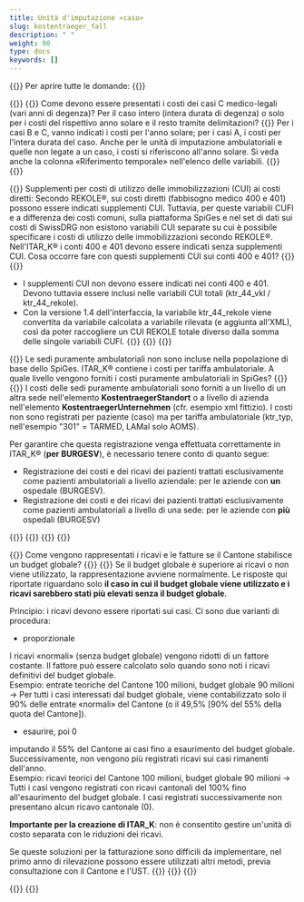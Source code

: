 ```yaml
---
title: Unità d'imputazione «caso»
slug: kostentraeger_fall
description: " "
weight: 90
type: docs
keywords: []
---
```


{{<faqBlock>}}
Per aprire tutte le domande: {{<collapsibleGroupCommand groupId="kostentraeger">}}

{{<numberedList>}}
{{<listItem>}}
Come devono essere presentati i costi dei casi C medico-legali (vari anni di degenza)? Per il caso intero (intera durata di degenza) o solo per i costi del rispettivo anno solare e il resto tramite delimitazioni?
{{<collapsibleBlock groupId="kostentraeger">}}
Per i casi B e C, vanno indicati i costi per l'anno solare; per i casi A, i costi per l'intera durata del caso. Anche per le unità di imputazione ambulatoriali e quelle non legate a un caso, i costi si riferiscono all'anno solare. Si veda anche la colonna «Riferimento temporale» nell'elenco delle variabili.
{{</collapsibleBlock>}}
{{</listItem>}}
<!--
{{<listItem>}}
I casi di lungodegenza possono essere forniti in SpiGes con KTR tipo 101=lungodegenza come unità di costo indipendente dal caso, anche se il SOMED per l'assistenza di lungodegenza viene registrato in parallelo?
{{<collapsibleBlock groupId="kostentraeger">}}
Se l'organizzazione compila il SOMED, questi costi devono essere registrati in SpiGes tramite il tipo KTR 101. Al contrario, i singoli casi di lunga durata in cure acute e riabilitazione (pazienti in attesa) devono essere mappati come tipo KTR 1 (=caso) e la corrispondente tariffa 7 (=tassa di cura). In questo modo si garantisce la correttezza dell'ITAR_K e delle statistiche.
{{</collapsibleBlock>}}
{{</listItem>}}
-->
{{<listItem>}}
Supplementi per costi di utilizzo delle immobilizzazioni (CUI) ai costi diretti:  Secondo REKOLE®, sui costi diretti (fabbisogno medico 400 e 401) possono essere indicati supplementi CUI. Tuttavia, per queste variabili CUFI e a differenza dei costi comuni, sulla piattaforma SpiGes e nel set di dati sui costi di SwissDRG non esistono variabili CUI separate su cui è possibile specificare i costi di utilizzo delle immobilizzazioni secondo REKOLE®. Nell'ITAR_K® i conti 400 e 401 devono essere indicati senza supplementi CUI. Cosa occorre fare con questi supplementi CUI sui conti 400 e 401?
{{<collapsibleBlock groupId="kostentraeger">}}
{{<markdown>}}

- I supplementi CUI non devono essere indicati nei conti 400 e 401. Devono tuttavia essere inclusi nelle variabili CUI totali (ktr_44_vkl / ktr_44_rekole).
- Con la versione 1.4 dell'interfaccia, la variabile ktr_44_rekole viene convertita da variabile calcolata a variabile rilevata (e aggiunta all'XML), così da poter raccogliere un CUI REKOLE totale diverso dalla somma delle singole variabili CUFI.
{{</markdown>}}
{{</collapsibleBlock>}}
{{</listItem>}}

{{<listItem>}}
Le sedi puramente ambulatoriali non sono incluse nella popolazione di base dello SpiGes. ITAR_K® contiene i costi per tariffa ambulatoriale. A quale livello vengono forniti i costi puramente ambulatoriali in SpiGes?
{{<collapsibleBlock groupId="kostentraeger">}}
{{<markdown>}}
I costi delle sedi puramente ambulatoriali sono forniti a un livello di un altra sede nell'elemento **KostentraegerStandort** o a livello di azienda nell'elemento **KostentraegerUnternehmen** (cfr. esempio xml fittizio). I costi non sono registrati per paziente (caso) ma per tariffa ambulatoriale (ktr_typ, nell'esempio "301" = TARMED, LAMal solo AOMS).

Per garantire che questa registrazione venga effettuata correttamente in ITAR_K® (**per BURGESV**), è necessario tenere conto di quanto segue:

- Registrazione dei costi e dei ricavi dei pazienti trattati esclusivamente come pazienti ambulatoriali a livello aziendale: per le aziende con **un** ospedale (BURGESV).
- Registrazione dei costi e dei ricavi dei pazienti trattati esclusivamente come pazienti ambulatoriali a livello di una sede: per le aziende con **più** ospedali (BURGESV)

{{<insertImage image="xml_tarifambu.png" class="edge max-w-70">}}
{{</markdown>}}
{{</collapsibleBlock>}}
{{</listItem>}}

{{<listItem>}} <!--DeepL-->
Come vengono rappresentati i ricavi e le fatture se il Cantone stabilisce un budget globale?
{{<collapsibleBlock groupId="kostentraeger">}}
{{<markdown>}}
Se il budget globale è superiore ai ricavi o non viene utilizzato, la rappresentazione avviene normalmente. Le risposte qui riportate riguardano solo **il caso in cui il budget globale viene utilizzato e i ricavi sarebbero stati più elevati senza il budget globale**. 

Principio: i ricavi devono essere riportati sui casi.
Ci sono due varianti di procedura:
- proporzionale

I ricavi «normali» (senza budget globale) vengono ridotti di un fattore costante. Il fattore può essere calcolato solo quando sono noti i ricavi definitivi del budget globale.  
Esempio: entrate teoriche del Cantone 100 milioni, budget globale 90 milioni -> Per tutti i casi interessati dal budget globale, viene contabilizzato solo il 90% delle entrate «normali» del Cantone (o il 49,5% [90% del 55% della quota del Cantone]).

- esaurire, poi 0

imputando il 55% del Cantone ai casi fino a esaurimento del budget globale. Successivamente, non vengono più registrati ricavi sui casi rimanenti dell'anno.    
Esempio: ricavi teorici del Cantone 100 milioni, budget globale 90 milioni -> Tutti i casi vengono registrati con ricavi cantonali del 100% fino all'esaurimento del budget globale. I casi registrati successivamente non presentano alcun ricavo cantonale (0).

**Importante per la creazione di ITAR_K**: non è consentito gestire un'unità di costo separata con le riduzioni dei ricavi.

Se queste soluzioni per la fatturazione sono difficili da implementare, nel primo anno di rilevazione possono essere utilizzati altri metodi, previa consultazione con il Cantone e l'UST. 
{{</markdown>}}
{{</collapsibleBlock>}}
{{</listItem>}}

{{</numberedList>}}
{{</faqBlock>}}
